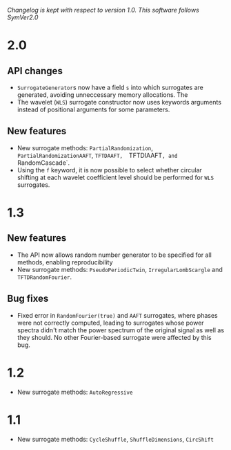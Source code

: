 *Changelog is kept with respect to version 1.0. This software follows SymVer2.0*

# 2.0

## API changes
- `SurrogateGenerator`s now have a field `s` into which surrogates are generated, avoiding
    unneccessary memory allocations. The 
- The wavelet (`WLS`) surrogate constructor now uses keywords arguments instead of 
    positional arguments for some parameters.


## New features
- New surrogate methods: `PartialRandomization`, `PartialRandomizationAAFT`, `TFTDAAFT, 
    `TFTDIAAFT`, and `RandomCascade`.
- Using the `f` keyword, it is now possible to select whether circular shifting at 
    each wavelet coefficient level should be performed for `WLS` surrogates.

# 1.3

## New features
- The API now allows random number generator to be specified for all methods, enabling reproducibility
- New surrogate methods: `PseudoPeriodicTwin`, `IrregularLombScargle` and `TFTDRandomFourier`.

## Bug fixes
- Fixed error in `RandomFourier(true)` and `AAFT` surrogates, where phases were not correctly computed, leading to surrogates whose power spectra didn't match the power spectrum of the original signal as well as they should. No other Fourier-based surrogate were affected by this bug.

# 1.2
- New surrogate methods: `AutoRegressive`
# 1.1
- New surrogate methods: `CycleShuffle`, `ShuffleDimensions`, `CircShift`
